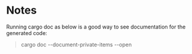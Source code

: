 # Notes

Running cargo doc as below is a good way to see documentation for the generated code:

> cargo doc --document-private-items --open


